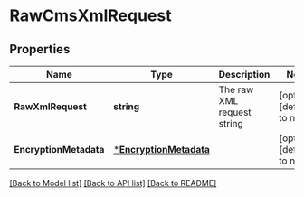 # RawCmsXmlRequest

## Properties
Name | Type | Description | Notes
------------ | ------------- | ------------- | -------------
**RawXmlRequest** | **string** | The raw XML request string | [optional] [default to null]
**EncryptionMetadata** | [***EncryptionMetadata**](EncryptionMetadata.md) |  | [optional] [default to null]

[[Back to Model list]](../README.md#documentation-for-models) [[Back to API list]](../README.md#documentation-for-api-endpoints) [[Back to README]](../README.md)


